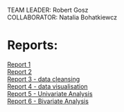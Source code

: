 TEAM LEADER: Robert Gosz<br>
COLLABORATOR: Natalia Bohatkiewcz

# Reports:
[Report 1](Report1/Report1.md)<br>
[Report 2](Report2/Report2.md)<br>
[Report 3 - data cleansing](Report2/Exercise4.md)<br>
[Report 4 - data visualisation](Report4/Report4.md)<br>
[Report 5 - Univariate Analysis](Report5/Exercise8.md)<br>
[Report 6 - Bivariate Analysis](Report6/Exercise9.md)<br>



